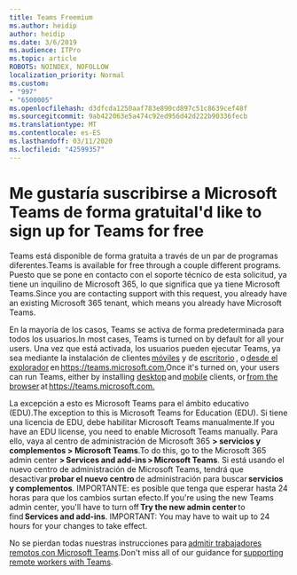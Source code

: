 ```yaml
---
title: Teams Freemium
ms.author: heidip
author: heidip
ms.date: 3/6/2019
ms.audience: ITPro
ms.topic: article
ROBOTS: NOINDEX, NOFOLLOW
localization_priority: Normal
ms.custom:
- "997"
- "6500005"
ms.openlocfilehash: d3dfcda1250aaf783e890cd897c51c8639cef48f
ms.sourcegitcommit: 9ab422063e5a474c92ed956d42d222b90336fecb
ms.translationtype: MT
ms.contentlocale: es-ES
ms.lasthandoff: 03/11/2020
ms.locfileid: "42599357"
---
```

# <a name="id-like-to-sign-up-for-teams-for-free"></a><span data-ttu-id="705cd-102">Me gustaría suscribirse a Microsoft Teams de forma gratuita</span><span class="sxs-lookup"><span data-stu-id="705cd-102">I'd like to sign up for Teams for free</span></span>

<span data-ttu-id="705cd-103">Teams está disponible de forma gratuita a través de un par de programas diferentes.</span><span class="sxs-lookup"><span data-stu-id="705cd-103">Teams is available for free through a couple different programs.</span></span> <span data-ttu-id="705cd-104">Puesto que se pone en contacto con el soporte técnico de esta solicitud, ya tiene un inquilino de Microsoft 365, lo que significa que ya tiene Microsoft Teams.</span><span class="sxs-lookup"><span data-stu-id="705cd-104">Since you are contacting support with this request, you already have an existing Microsoft 365 tenant, which means you already have Microsoft Teams.</span></span>

<span data-ttu-id="705cd-105">En la mayoría de los casos, Teams se activa de forma predeterminada para todos los usuarios.</span><span class="sxs-lookup"><span data-stu-id="705cd-105">In most cases, Teams is turned on by default for all your users.</span></span> <span data-ttu-id="705cd-106">Una vez que está activada, los usuarios pueden ejecutar Teams, ya sea mediante la instalación de clientes [móviles](https://docs.microsoft.com/MicrosoftTeams/get-clients#mobile-clients) y de [escritorio](https://docs.microsoft.com/MicrosoftTeams/get-clients#desktop-client) , o [desde el explorador](https://docs.microsoft.com/MicrosoftTeams/get-clients#web-client) en <https://teams.microsoft.com.></span><span class="sxs-lookup"><span data-stu-id="705cd-106">Once it's turned on, your users can run Teams, either by installing [desktop](https://docs.microsoft.com/MicrosoftTeams/get-clients#desktop-client) and [mobile](https://docs.microsoft.com/MicrosoftTeams/get-clients#mobile-clients) clients, or [from the browser](https://docs.microsoft.com/MicrosoftTeams/get-clients#web-client) at <https://teams.microsoft.com.></span></span>

<span data-ttu-id="705cd-107">La excepción a esto es Microsoft Teams para el ámbito educativo (EDU).</span><span class="sxs-lookup"><span data-stu-id="705cd-107">The exception to this is Microsoft Teams for Education (EDU).</span></span> <span data-ttu-id="705cd-108">Si tiene una licencia de EDU, debe habilitar Microsoft Teams manualmente.</span><span class="sxs-lookup"><span data-stu-id="705cd-108">If you have an EDU license, you need to enable Microsoft Teams manually.</span></span> <span data-ttu-id="705cd-109">Para ello, vaya al centro de administración de Microsoft 365 **> servicios y complementos > Microsoft Teams**.</span><span class="sxs-lookup"><span data-stu-id="705cd-109">To do this, go to the Microsoft 365 admin center **> Services and add-ins > Microsoft Teams**.</span></span> <span data-ttu-id="705cd-110">Si está usando el nuevo centro de administración de Microsoft Teams, tendrá que desactivar **probar el nuevo centro** de administración para buscar **servicios y complementos**. IMPORTANTE: es posible que tenga que esperar hasta 24 horas para que los cambios surtan efecto.</span><span class="sxs-lookup"><span data-stu-id="705cd-110">If you're using the new Teams admin center, you'll have to turn off **Try the new admin center** to find **Services and add-ins**. IMPORTANT: You may have to wait up to 24 hours for your changes to take effect.</span></span>

<span data-ttu-id="705cd-111">No se pierdan todas nuestras instrucciones para [admitir trabajadores remotos con Microsoft Teams](https://docs.microsoft.com/MicrosoftTeams/support-remote-work-with-teams).</span><span class="sxs-lookup"><span data-stu-id="705cd-111">Don't miss all of our guidance for [supporting remote workers with Teams](https://docs.microsoft.com/MicrosoftTeams/support-remote-work-with-teams).</span></span>
